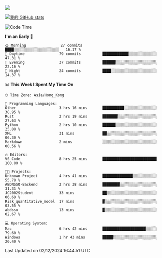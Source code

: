<img align="center" src="https://readme-typing-svg.demolab.com/?font=Fira+Code&pause=1000&random=true&width=435&lines=%E2%9D%A4+Hello!+%E2%9D%A4;Welcome+to+my+Github+Profile~;I%27m+a+student+from+SCNU+%26+UoA" />

[![我的 GitHub stats](https://github-readme-stats.vercel.app/api?username=AptS-1547&show_icons=true&theme=ambient_gradient)](https://github.com/anuraghazra/github-readme-stats)

<!--START_SECTION:waka-->
![Code Time](http://img.shields.io/badge/Code%20Time-65%20hrs%2059%20mins-blue)

**I'm an Early 🐤** 

```text
🌞 Morning                27 commits          ████░░░░░░░░░░░░░░░░░░░░░   16.17 % 
🌆 Daytime                79 commits          ████████████░░░░░░░░░░░░░   47.31 % 
🌃 Evening                37 commits          ██████░░░░░░░░░░░░░░░░░░░   22.16 % 
🌙 Night                  24 commits          ████░░░░░░░░░░░░░░░░░░░░░   14.37 % 
```


📊 **This Week I Spent My Time On** 

```text
🕑︎ Time Zone: Asia/Hong_Kong

💬 Programming Languages: 
Other                    3 hrs 16 mins       ██████████░░░░░░░░░░░░░░░   38.95 % 
Rust                     2 hrs 19 mins       ███████░░░░░░░░░░░░░░░░░░   27.63 % 
Python                   2 hrs 10 mins       ██████░░░░░░░░░░░░░░░░░░░   25.88 % 
XML                      31 mins             ██░░░░░░░░░░░░░░░░░░░░░░░   06.30 % 
Markdown                 2 mins              ░░░░░░░░░░░░░░░░░░░░░░░░░   00.56 % 

🔥 Editors: 
VS Code                  8 hrs 25 mins       █████████████████████████   100.00 % 

🐱‍💻 Projects: 
Unknown Project          4 hrs 41 mins       ██████████████░░░░░░░░░░░   55.78 % 
ABDNSSO-Backend          2 hrs 38 mins       ████████░░░░░░░░░░░░░░░░░   31.31 % 
JC2002Student            33 mins             ██░░░░░░░░░░░░░░░░░░░░░░░   06.69 % 
Risk_quantitative_model  17 mins             █░░░░░░░░░░░░░░░░░░░░░░░░   03.55 % 
abdsso                   13 mins             █░░░░░░░░░░░░░░░░░░░░░░░░   02.67 % 

💻 Operating System: 
Mac                      6 hrs 42 mins       ████████████████████░░░░░   79.60 % 
Windows                  1 hr 43 mins        █████░░░░░░░░░░░░░░░░░░░░   20.40 % 
```


 Last Updated on 02/12/2024 16:44:51 UTC
<!--END_SECTION:waka-->